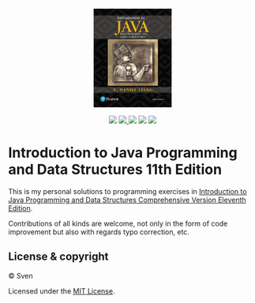 <p align="center">
  <a href="https://github.com/Sven97/Introduction-to-Java-Programming-and-Data-Structures-11th-Edition/"><img src="/images/book_cover.jpg" height="200" title="Cover" alt="Cover"></a>
</p>
<p align="center">
<img src="https://img.shields.io/badge/completion-71%25-blue.svg" />
  <a href="https://github.com/Sven97/Introduction-to-Java-Programming-and-Data-Structures-11th-Edition/graphs/contributors" alt="Contributors">
    <img src="https://img.shields.io/github/contributors/Sven97/Introduction-to-Java-Programming-and-Data-Structures-11th-Edition.svg" />
  </a>
  <img src="https://img.shields.io/badge/made%20with-Java-1f425f.svg" />
  <img src="https://img.shields.io/badge/PRs-welcome-1abc9c.svg" />
  <a href="https://github.com/Sven97/Introduction-to-Java-Programming-and-Data-Structures-11th-Edition/blob/master/LICENSE" alt="License">
    <img src="https://img.shields.io/github/license/Sven97/Introduction-to-Java-Programming-and-Data-Structures-11th-Edition.svg" />
  </a>
</p>

# Introduction to Java Programming and Data Structures 11th Edition

This is my personal solutions to programming exercises in [Introduction to Java Programming and Data Structures Comprehensive Version Eleventh Edition](https://www.pearson.com/us/higher-education/program/Liang-Introduction-to-Java-Programming-and-Data-Structures-Comprehensive-Version-Plus-My-Lab-Programming-with-Pearson-e-Text-Access-Card-Package-11th-Edition/PGM2297842.html).

Contributions of all kinds are welcome, not only in the form of code improvement but also with regards typo correction, etc.


## License & copyright

© Sven

Licensed under the [MIT License](https://github.com/Sven97/Introduction-To-Java-Programming-10th-Edition/blob/master/LICENSE).
